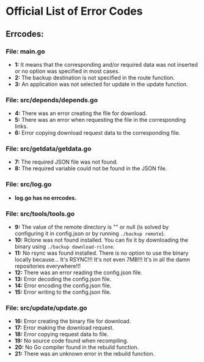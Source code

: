 # Official List of Error Codes

## Errcodes:

### File: main.go
- **1:** It means that the corresponding and/or required data was not inserted or no option was specified in most cases.
- **2:** The backup destination is not specified in the route function.
- **3:** An application was not selected for update in the update function.

### File: src/depends/depends.go
- **4:** There was an error creating the file for download.
- **5:** There was an error when requesting the file in the corresponding links.
- **6:** Error copying download request data to the corresponding file.

### File: src/getdata/getdata.go
- **7:** The required JSON file was not found.
- **8:** The required variable could not be found in the JSON file.

### File: src/log.go
- **log.go has no errcodes.**

### File: src/tools/tools.go
- **9:** The value of the remote directory is "" or null (is solved by configuring it in config.json or by running `./backup remote`).
- **10:** Rclone was not found installed. You can fix it by downloading the binary using `./backup download-rclone`.
- **11:** No rsync was found installed. There is no option to use the binary locally because... It's RSYNC!!! It's not even 7MB!!! It's in all the damn repositories everywhere!!!
- **12:** There was an error reading the config.json file.
- **13:** Error decoding the config.json file.
- **14:** Error encoding the config.json file.
- **15:** Error writing to the config.json file.

### File: src/update/update.go
- **16:** Error creating the binary file for download.
- **17:** Error making the download request.
- **18:** Error copying request data to file.
- **19:** No source code found when recompiling.
- **20:** No Go compiler found in the rebuild function.
- **21:** There was an unknown error in the rebuild function.
